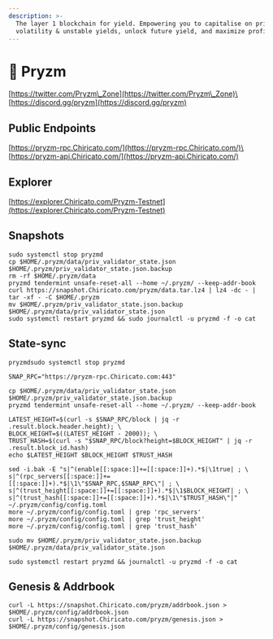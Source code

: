 ```yaml
---
description: >-
  The layer 1 blockchain for yield. Empowering you to capitalise on price
  volatility & unstable yields, unlock future yield, and maximize profits.
---
```


# 🧊 Pryzm

[https://twitter.com/Pryzm\_Zone](https://twitter.com/Pryzm\_Zone)\
[https://discord.gg/pryzm](https://discord.gg/pryzm)

## Public Endpoints

[https://pryzm-rpc.Chiricato.com/](https://pryzm-rpc.Chiricato.com/)\
[https://pryzm-api.Chiricato.com/](https://pryzm-api.Chiricato.com/)

## Explorer

[https://explorer.Chiricato.com/Pryzm-Testnet](https://explorer.Chiricato.com/Pryzm-Testnet)

## Snapshots

```
sudo systemctl stop pryzmd
cp $HOME/.pryzm/data/priv_validator_state.json $HOME/.pryzm/priv_validator_state.json.backup
rm -rf $HOME/.pryzm/data
pryzmd tendermint unsafe-reset-all --home ~/.pryzm/ --keep-addr-book
curl https://snapshot.Chiricato.com/pryzm/data.tar.lz4 | lz4 -dc - | tar -xf - -C $HOME/.pryzm
mv $HOME/.pryzm/priv_validator_state.json.backup $HOME/.pryzm/data/priv_validator_state.json
sudo systemctl restart pryzmd && sudo journalctl -u pryzmd -f -o cat
```

## State-sync

```
pryzmdsudo systemctl stop pryzmd

SNAP_RPC="https://pryzm-rpc.Chiricato.com:443"

cp $HOME/.pryzm/data/priv_validator_state.json $HOME/.pryzm/priv_validator_state.json.backup
pryzmd tendermint unsafe-reset-all --home ~/.pryzm/ --keep-addr-book

LATEST_HEIGHT=$(curl -s $SNAP_RPC/block | jq -r .result.block.header.height); \
BLOCK_HEIGHT=$((LATEST_HEIGHT - 2000)); \
TRUST_HASH=$(curl -s "$SNAP_RPC/block?height=$BLOCK_HEIGHT" | jq -r .result.block_id.hash)
echo $LATEST_HEIGHT $BLOCK_HEIGHT $TRUST_HASH

sed -i.bak -E "s|^(enable[[:space:]]+=[[:space:]]+).*$|\1true| ; \
s|^(rpc_servers[[:space:]]+=[[:space:]]+).*$|\1\"$SNAP_RPC,$SNAP_RPC\"| ; \
s|^(trust_height[[:space:]]+=[[:space:]]+).*$|\1$BLOCK_HEIGHT| ; \
s|^(trust_hash[[:space:]]+=[[:space:]]+).*$|\1\"$TRUST_HASH\"|" ~/.pryzm/config/config.toml
more ~/.pryzm/config/config.toml | grep 'rpc_servers'
more ~/.pryzm/config/config.toml | grep 'trust_height'
more ~/.pryzm/config/config.toml | grep 'trust_hash'

sudo mv $HOME/.pryzm/priv_validator_state.json.backup $HOME/.pryzm/data/priv_validator_state.json

sudo systemctl restart pryzmd && journalctl -u pryzmd -f -o cat
```

## Genesis & Addrbook

```
curl -L https://snapshot.Chiricato.com/pryzm/addrbook.json > $HOME/.pryzm/config/addrbook.json
curl -L https://snapshot.Chiricato.com/pryzm/genesis.json > $HOME/.pryzm/config/genesis.json
```











